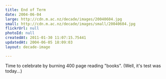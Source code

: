 ```yaml
---
title: End of Term
date: 2004-06-04
large: http://cdn.m.ac.nz/decade/images/20040604.jpg
small: http://cdn.m.ac.nz/decade/images/small/20040604.jpg
flickrUrl: null
photoId: null
createdAt: 2011-01-30 11:07:15.75441
updatedAt: 2004-06-05 18:09:03
layout: decade-image

---
```

Time to celebrate by burning 400 page reading "books". (Well, it's test was today...)
